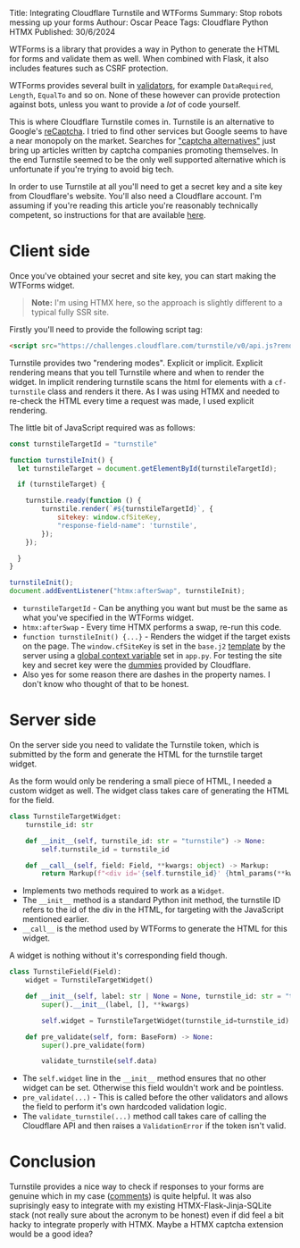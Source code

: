 Title: Integrating Cloudflare Turnstile and WTForms
Summary: Stop robots messing up your forms
Authour: Oscar Peace
Tags: Cloudflare
      Python
      HTMX
Published: 30/6/2024

WTForms is a library that provides a way in Python to generate the HTML for forms and validate them as well. When combined with Flask, it also includes features such as CSRF protection.

WTForms provides several built in [validators](https://wtforms.readthedocs.io/en/3.1.x/validators/), for example `DataRequired`, `Length`, `EqualTo` and so on. None of these however can provide protection against bots, unless you want to provide a *lot* of code yourself.

This is where Cloudflare Turnstile comes in. Turnstile is an alternative to Google's [reCaptcha](https://developers.google.com/recaptcha/). I tried to find other services but Google seems to have a near monopoly on the market. Searches for ["captcha alternatives"](https://duckduckgo.com/?t=ffab&q=captcha+alternatives&ia=web) just bring up articles written by captcha companies promoting themselves. In the end Turnstile seemed to be the only well supported alternative which is unfortunate if you're trying to avoid big tech.

In order to use Turnstile at all you'll need to get a secret key and a site key from Cloudflare's website. You'll also need a Cloudflare account. I'm assuming if you're reading this article you're reasonably technically competent, so instructions for that are available [here](https://developers.cloudflare.com/turnstile/get-started/).

# Client side

Once you've obtained your secret and site key, you can start making the WTForms widget.

> **Note:** I'm using HTMX here, so the approach is slightly different to a typical fully SSR site.

Firstly you'll need to provide the following script tag:

```html
<script src="https://challenges.cloudflare.com/turnstile/v0/api.js?render=explicit"></script>
```

Turnstile provides two "rendering modes". Explicit or implicit. Explicit rendering means that you tell Turnstile where and when to render the widget. In implicit rendering turnstile scans the html for elements with a `cf-turnstile` class and renders it there. As I was using HTMX and needed to re-check the HTML every time a request was made, I used explicit rendering.

The little bit of JavaScript required was as follows:

```js
const turnstileTargetId = "turnstile"

function turnstileInit() {
  let turnstileTarget = document.getElementById(turnstileTargetId);

  if (turnstileTarget) {

    turnstile.ready(function () {
        turnstile.render(`#${turnstileTargetId}`, {
            sitekey: window.cfSiteKey,
            "response-field-name": 'turnstile',
        });
    });

  }
}

turnstileInit();
document.addEventListener("htmx:afterSwap", turnstileInit);
```

- `turnstileTargetId` - Can be anything you want but must be the same as what you've specified in the WTForms widget.
- `htmx:afterSwap` - Every time HTMX performs a swap, re-run this code.
- `function turnstileInit() {...}` - Renders the widget if the target exists on the page. The `window.cfSiteKey` is set in the `base.j2` [template](https://github.com/sccreeper/portfolio/blob/7619cc88c49f5b74a46c9a26b8ed966e64acbcf5/src/templates/base.j2#L23) by the server using a [global context variable](https://github.com/sccreeper/portfolio/blob/7619cc88c49f5b74a46c9a26b8ed966e64acbcf5/src/app.py#L46) set in `app.py`. For testing the site key and secret key were the [dummies](https://developers.cloudflare.com/turnstile/troubleshooting/testing/#dummy-sitekeys-and-secret-keys) provided by Cloudflare.
- Also yes for some reason there are dashes in the property names. I don't know who thought of that to be honest.

# Server side

On the server side you need to validate the Turnstile token, which is submitted by the form and generate the HTML for the turnstile target widget.

As the form would only be rendering a small piece of HTML, I needed a custom widget as well. The widget class takes care of generating the HTML for the field.

```python
class TurnstileTargetWidget:
    turnstile_id: str

    def __init__(self, turnstile_id: str = "turnstile") -> None:
        self.turnstile_id = turnstile_id

    def __call__(self, field: Field, **kwargs: object) -> Markup:
        return Markup(f"<div id='{self.turnstile_id}' {html_params(**kwargs)}></div>")
```
- Implements two methods required to work as a `Widget`.
- The `__init__` method is a standard Python init method, the turnstile ID refers to the id of the div in the HTML, for targeting with the JavaScript mentioned earlier.
- `__call__` is the method used by WTForms to generate the HTML for this widget.

A widget is nothing without it's corresponding field though.

```python
class TurnstileField(Field):
    widget = TurnstileTargetWidget()

    def __init__(self, label: str | None = None, turnstile_id: str = "turnstile", **kwargs) -> None:
        super().__init__(label, [], **kwargs)

        self.widget = TurnstileTargetWidget(turnstile_id=turnstile_id)

    def pre_validate(self, form: BaseForm) -> None:
        super().pre_validate(form)

        validate_turnstile(self.data)
```
- The `self.widget` line in the `__init__` method ensures that no other widget can be set. Otherwise this field wouldn't work and be pointless.
- `pre_validate(...)` - This is called before the other validators and allows the field to perform it's own hardcoded validation logic.
- The `validate_turnstile(...)` method call takes care of calling the Cloudflare API and then raises a `ValidationError` if the token isn't valid.

# Conclusion

Turnstile provides a nice way to check if responses to your forms are genuine which in my case ([comments](/blog/more-blog-updates)) is quite helpful. It was also suprisingly easy to integrate with my existing HTMX-Flask-Jinja-SQLite stack (not really sure about the acronym to be honest) even if did feel a bit hacky to integrate properly with HTMX. Maybe a HTMX captcha extension would be a good idea?